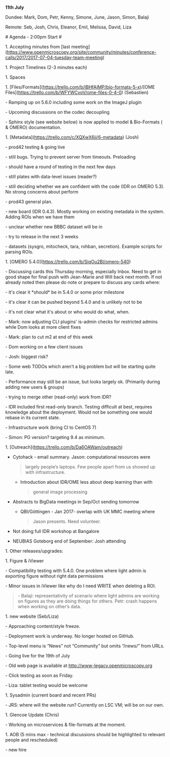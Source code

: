 **11th July**

Dundee: Mark, Dom, Petr, Kenny, Simone, June, Jason, Simon, Balaji

Remote: Seb, Josh, Chris, Eleanor, Emil, Melissa, David, Liza

\# Agenda - 2:00pm Start \#

1\. Accepting minutes from \[last
meeting\](https://www.openmicroscopy.org/site/community/minutes/conference-calls/2017/2017-07-04-tuesday-team-meeting)

1\. Project Timelines (2-3 minutes each)

1\. Spaces

1\.
\[Files/Formats\](https://trello.com/b/IBHfAIMP/bio-formats-5-x)/\[OME
Files\](https://trello.com/b/WFYWCvoV/ome-files-0-4-0) (Sebastien)

\- Ramping up on 5.6.0 including some work on the ImageJ plugin

\- Upcoming discussions on the codec decoupling

\- Sphinx style (see website below) is now applied to model &
Bio-Formats ( & OMERO) documentation.

1\. \[Metadata\](https://trello.com/c/XQXwX6jj/6-metadata) (Josh)

\- prod42 testing & going live

\- still bugs. Trying to prevent server from timeouts. Preloading

\- should have a round of testing in the next few days

\- still plates with data-level issues (reader?)

\- still deciding whether we are confident with the code (IDR on OMERO
5.3). No strong concerns about perform

\- prod43 general plan.

\- new board (IDR 0.4.3). Mostly working on existing metadata in the
system. Adding ROIs when we have them

\- unclear whether new BBBC dataset will be in

\- try to release in the next 3 weeks

\- datasets (sysgro, mitocheck, tara, rohban, secretion). Example
scripts for parsing ROIs.

1\. \[OMERO 5.4.0\](https://trello.com/b/SiqOu2Bl/omero-540)

\- Discussing cards this Thursday morning, especially Inbox. Need to get
in good shape for final push with Jean-Marie and Will back next month.
If not already noted then please do note or prepare to discuss any cards
where:

\- it's clear it \*should\* be in 5.4.0 or some prior milestone

\- it's clear it can be pushed beyond 5.4.0 and is unlikely not to be

\- it's not clear what it's about or who would do what, when.

\- Mark: now adjusting CLI plugins' is-admin checks for restricted
admins while Dom looks at more client fixes

\- Mark: plan to cut m2 at end of this week

\- Dom working on a few client issues

\- Josh: biggest risk?

\- Some web TODOs which aren’t a big problem but will be starting quite
late.

\- Performance may still be an issue, but looks largely ok. (Primarily
during adding new users & groups)

\- trying to merge other (read-only) work from IDR?

\- IDR included first read-only branch. Testing difficult at best,
requires knowledge about the deployment. Would not be something one
would rebase in its current state.

\- Infrastructure work (bring CI to CentOS 7)

\- Simon: PG version? targeting 9.4 as minimum.

1\.
\[Outreach\]([<u>https://trello.com/b/Da6OAWam/outreach</u>](https://trello.com/b/Da6OAWam/outreach))

-   Cytohack - email summary. Jason: computational resources were
    > largely people’s laptops. Few people apart from us showed up with
    > infrastructure.

    -   Introduction about IDR/OME less about deep learning than with
        > general image processing

-   Abstracts to BigData meetings in Sep/Oct sending tomorrow

    -   QBI/Göttingen - Jan 2017- overlap with UK MMC meeting where
        > Jason presents. Need volunteer.

-   Not doing full IDR workshop at Bangalore

-   NEUBIAS Goteborg end of September: Josh attending

1\. Other releases/upgrades:

1\. Figure & iViewer

\- Compatibility testing with 5.4.0. One problem where light admin is
exporting figure without right data permissions

\- Minor issues in iViewer like why do I need WRITE when deleting a ROI.

> \- Balaji: representativity of scenario where light admins are working
> on figures as they are doing things for others. Petr: crash happens
> when working on other’s data.

1\. new website (Seb/Liza)

\- Approaching content/style freeze.

\- Deployment work is underway. No longer hosted on GitHub.

\- Top-level menu is “News” not “Community” but omits “/news/” from
URLs.

\- Going live for the 19th of July

\- Old web page is available at
[<u>http://www-legacy.openmicroscopy.org</u>](http://www-legacy.openmicroscopy.org)

\- Click testing as soon as Friday.

\- Liza: tablet testing would be welcome

1\. Sysadmin (current board and recent PRs)

\- JRS: where will the website run? Currently on LSC VM; will be on our
own.

1\. Glencoe Update (Chris)

\- Working on microservices & file-formats at the moment.

1\. AOB (5 mins max - technical discussions should be highlighted to
relevant people and rescheduled)

\- new hire
